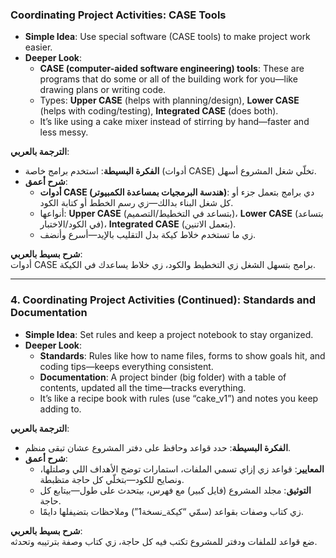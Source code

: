 ### Coordinating Project Activities: CASE Tools

- **Simple Idea**: Use special software (CASE tools) to make project work easier.
- **Deeper Look**:
    - **CASE (computer-aided software engineering) tools**: These are programs that do some or all of the building work for you—like drawing plans or writing code.
    - Types: **Upper CASE** (helps with planning/design), **Lower CASE** (helps with coding/testing), **Integrated CASE** (does both).
    - It’s like using a cake mixer instead of stirring by hand—faster and less messy.

**الترجمة بالعربي**:

- **الفكرة البسيطة**: استخدم برامج خاصة (أدوات CASE) تخلّي شغل المشروع أسهل.
- **شرح أعمق**:
    - **أدوات CASE (هندسة البرمجيات بمساعدة الكمبيوتر)**: دي برامج بتعمل جزء أو كل شغل البناء بدالك—زي رسم الخطط أو كتابة الكود.
    - أنواعها: **Upper CASE** (بتساعد في التخطيط/التصميم)، **Lower CASE** (بتساعد في الكود/الاختبار)، **Integrated CASE** (بتعمل الاتنين).
    - زي ما تستخدم خلاط كيكة بدل التقليب بالإيد—أسرع وأنضف.

**شرح بسيط بالعربي**:  
أدوات CASE برامج بتسهل الشغل زي التخطيط والكود، زي خلاط يساعدك في الكيكة.

---

### 4. Coordinating Project Activities (Continued): Standards and Documentation

- **Simple Idea**: Set rules and keep a project notebook to stay organized.
- **Deeper Look**:
    - **Standards**: Rules like how to name files, forms to show goals hit, and coding tips—keeps everything consistent.
    - **Documentation**: A project binder (big folder) with a table of contents, updated all the time—tracks everything.
    - It’s like a recipe book with rules (use “cake_v1”) and notes you keep adding to.

**الترجمة بالعربي**:

- **الفكرة البسيطة**: حدد قواعد وحافظ على دفتر المشروع عشان تبقى منظم.
- **شرح أعمق**:
    - **المعايير**: قواعد زي إزاي تسمي الملفات، استمارات توضح الأهداف اللي وصلتلها، ونصايح للكود—بتخلّي كل حاجة متظبطة.
    - **التوثيق**: مجلد المشروع (فايل كبير) مع فهرس، بيتحدث على طول—بيتابع كل حاجة.
    - زي كتاب وصفات بقواعد (سمّي “كيكة_نسخة1”) وملاحظات بتضيفلها دايمًا.

**شرح بسيط بالعربي**:  
ضع قواعد للملفات ودفتر للمشروع تكتب فيه كل حاجة، زي كتاب وصفة بترتيبه وتحدثه.